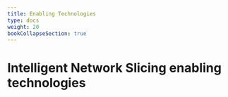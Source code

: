 ```yaml
---
title: Enabling Technologies
type: docs
weight: 20
bookCollapseSection: true
---
```


# Intelligent Network Slicing enabling technologies

